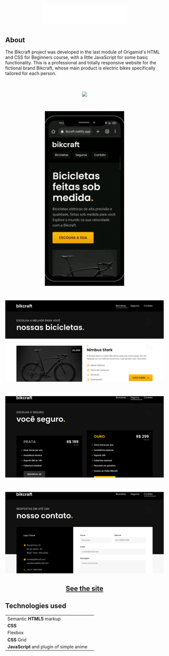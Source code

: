 <h1 align="center">
  <img src="./img/bikcraft.svg">
</h1>

## About

The Bikcraft project was developed in the last module of Origamid's HTML and CSS for Beginners course, with a little JavaScript for some basic functionality. This is a professional and totally responsive website for the fictional brand Bikcraft, whose main product is electric bikes specifically tailored for each person.

<h1 align="center">
  <img src="./img/readme/home.gif">
</h1>

<h1 align="center">
  <img width="50%" src="./img/readme/mobile1.gif">
</h1>

<h1 align="center">
  <img src="./img/readme/bicicletas.png">
</h1>

<h1 align="center">
  <img src="./img/readme/seguro.png">
</h1>

<h1 align="center">
  <img src="./img/readme/contato.png">
</h1>

<h2 align="center"><a href="https://loja-bikcraft.netlify.app/">See the site</a></h2>

## Technologies used

<table>
  <tr>
    <td>Semantic <strong>HTML5</strong> markup<td>
  </tr>  
  <tr>
    <td><strong>CSS</strong><td>
  </tr>  
  <tr>
    <td>Flexbox<td>
  </tr>  
  <tr>
    <td><strong>CSS</strong> Grid<td>
  </tr>  
  <tr>
    <td><strong>JavaScript</strong> and plugin of simple anime<td>
  </tr>  
</table>
